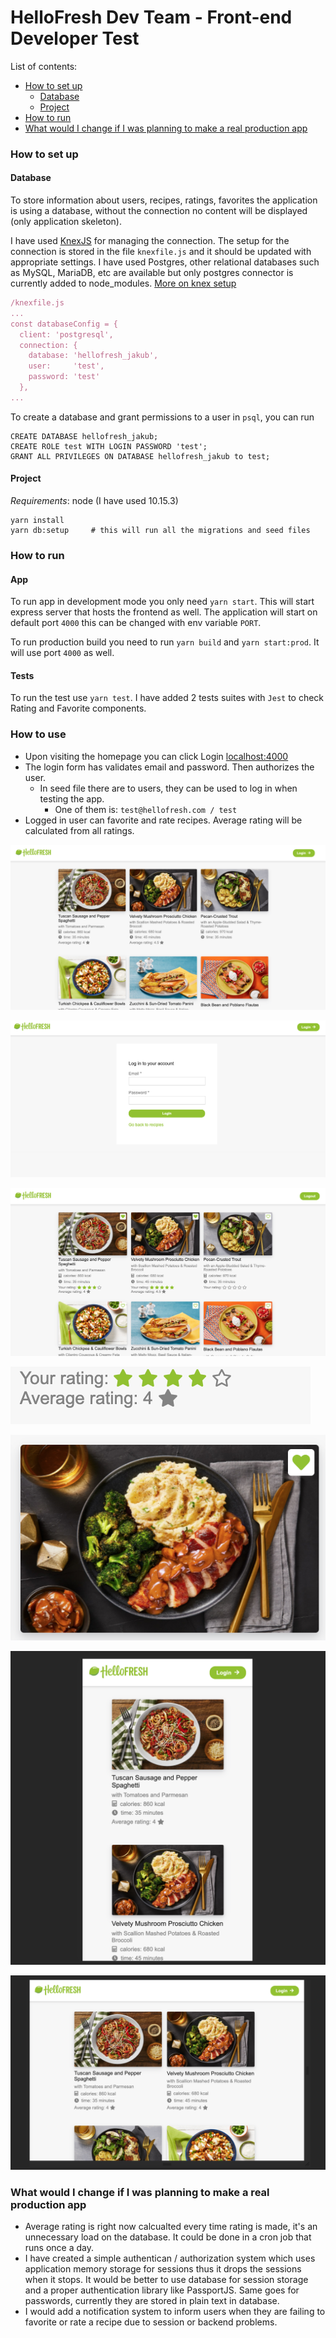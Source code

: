 # HelloFresh Dev Team - Front-end Developer Test
List of contents:
- [How to set up](#user-content-how-to-set-up)
  - [Database](#user-content-database)
  - [Project](#user-content-project)
- [How to run](#user-content-how-to-run)
- [What would I change if I was planning to make a real production app](#user-content-what-would-i-change-if-i-was-planning-to-make-a-real-production-app)

### How to set up
#### Database
To store information about users, recipes, ratings, favorites the application is using a database, without the connection no content will
be displayed (only application skeleton).

I have used [KnexJS](http://knexjs.org/) for managing the connection. The setup for the connection is stored in the file `knexfile.js`
and it should be updated with appropriate settings. I have used Postgres, other relational databases such as MySQL, MariaDB, etc are
available but only postgres connector is currently added to node_modules. [More on knex setup](http://knexjs.org/#Installation)
```javascript
/knexfile.js
...
const databaseConfig = {
  client: 'postgresql',
  connection: {
    database: 'hellofresh_jakub',
    user:     'test',
    password: 'test'
  },
...
```
To create a database and grant permissions to a user in `psql`, you can run
```mysql
CREATE DATABASE hellofresh_jakub;
CREATE ROLE test WITH LOGIN PASSWORD 'test';
GRANT ALL PRIVILEGES ON DATABASE hellofresh_jakub to test;
```

#### Project
*Requirements*: node (I have used 10.15.3)
```
yarn install
yarn db:setup     # this will run all the migrations and seed files
```

### How to run
#### App
To run app in development mode you only need `yarn start`. This will start express server that hosts the frontend as well.
The application will start on default port `4000` this can be changed with env variable `PORT`.

To run production build you need to run `yarn build` and `yarn start:prod`. It will use port `4000` as well.
#### Tests
To run the test use `yarn test`.
I have added 2 tests suites with `Jest` to check Rating and Favorite components.

### How to use
* Upon visiting the homepage you can click Login [localhost:4000](http://localhost:4000)
* The login form has validates email and password. Then authorizes the user.
  * In seed file there are to users, they can be used to log in when testing the app.
    * One of them is: `test@hellofresh.com / test`
* Logged in user can favorite and rate recipes. Average rating will be calculated from all ratings.

![First screen](/screenshots/overview_not_logged_in.png)

![Login screen](/screenshots/login.png)

![Logged screen](/screenshots/overview_logged_in.png)

![Rating](/screenshots/rating.png)

![Favorite](/screenshots/favorite.png)

![Mobile](/screenshots/mobile.png)

![Tablet](/screenshots/tablet.png)

### What would I change if I was planning to make a real production app
* Average rating is right now calcualted every time rating is made, it's an unnecessary load on the database. It could be done in a cron job that runs once a day.
* I have created a simple authentican / authorization system which uses application memory storage for sessions thus it drops the sessions when it stops. It would be better to use database for session storage and a proper authentication library like PassportJS. Same goes for passwords, currently they are stored in plain text in database.
* I would add a notification system to inform users when they are failing to favorite or rate a recipe due to session or backend problems.
